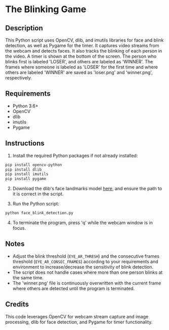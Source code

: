 # The Blinking Game

## Description

This Python script uses OpenCV, dlib, and imutils libraries for face and blink detection, as well as Pygame for the timer. It captures video streams from the webcam and detects faces. It also tracks the blinking of each person in the video. A timer is shown at the bottom of the screen. The person who blinks first is labeled 'LOSER', and others are labeled as 'WINNER'. The frames where someone is labeled as 'LOSER' for the first time and where others are labeled 'WINNER' are saved as 'loser.png' and 'winner.png', respectively.

## Requirements

* Python 3.6+
* OpenCV
* dlib
* imutils
* Pygame

## Instructions

1. Install the required Python packages if not already installed:

```bash
pip install opencv-python
pip install dlib
pip install imutils
pip install pygame
```

2. Download the dlib's face landmarks model [here](http://dlib.net/files/shape_predictor_68_face_landmarks.dat.bz2), and ensure the path to it is correct in the script.

3. Run the Python script:

```bash
python face_blink_detection.py
```

4. To terminate the program, press 'q' while the webcam window is in focus.

## Notes

* Adjust the blink threshold (`EYE_AR_THRESH`) and the consecutive frames threshold (`EYE_AR_CONSEC_FRAMES`) according to your requirements and environment to increase/decrease the sensitivity of blink detection.
* The script does not handle cases where more than one person blinks at the same time.
* The 'winner.png' file is continuously overwritten with the current frame where others are detected until the program is terminated.

## Credits

This code leverages OpenCV for webcam stream capture and image processing, dlib for face detection, and Pygame for timer functionality.
